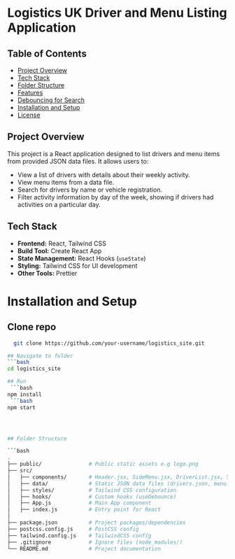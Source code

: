 # Logistics UK Driver and Menu Listing Application

## Table of Contents
- [Project Overview](#project-overview)
- [Tech Stack](#tech-stack)
- [Folder Structure](#folder-structure)
- [Features](#features)
- [Debouncing for Search](#debouncing-for-search)
- [Installation and Setup](#installation-and-setup)
- [License](#license)

## Project Overview
This project is a React application designed to list drivers and menu items from provided JSON data files. It allows users to:

- View a list of drivers with details about their weekly activity.
- View menu items from a data file.
- Search for drivers by name or vehicle registration.
- Filter activity information by day of the week, showing if drivers had activities on a particular day.

## Tech Stack
- **Frontend:** React, Tailwind CSS
- **Build Tool:**   Create React App
- **State Management:** React Hooks (`useState`)
- **Styling:** Tailwind CSS for UI development
- **Other Tools:**  Prettier

# Installation and Setup

## Clone repo
 ```bash
   git clone https://github.com/your-username/logistics_site.git

## Navigate to folder
 ```bash
cd logistics_site

## Run
  ```bash
npm install
  ```bash
npm start




## Folder Structure

```bash
.
├── public/               # Public static assets e.g logo.png
├── src/
│   ├── components/       # Header.jsx, SideMenu.jsx, DriverList.jsx, Search)
│   ├── data/             # Static JSON data files (drivers.json, menu.json)
│   ├── styles/           # Tailwind CSS configuration
│   ├── hooks/            # Custom hooks (useDebounce)
│   ├── App.js            # Main App component
│   ├── index.js          # Entry point for React
│   
├── package.json          # Project packages/dependencies
├── postcss.config.js     # PostCSS config
├── tailwind.config.js    # TailwindCSS config
├── .gitignore            # Ignore files (node_modules/)
└── README.md             # Project documentation
